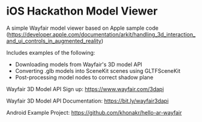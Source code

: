 # iOS Hackathon Model Viewer

A simple Wayfair model viewer based on Apple sample code (https://developer.apple.com/documentation/arkit/handling_3d_interaction_and_ui_controls_in_augmented_reality)

Includes examples of the following:
- Downloading models from Wayfair's 3D model API
- Converting .glb models into SceneKit scenes using GLTFSceneKit
- Post-processing model nodes to correct shadow plane

Wayfair 3D Model API Sign up: https://www.wayfair.com/3dapi

Wayfair 3D Model API Documentation: https://bit.ly/wayfair3dapi

Android Example Project: https://github.com/khonakr/hello-ar-wayfair
